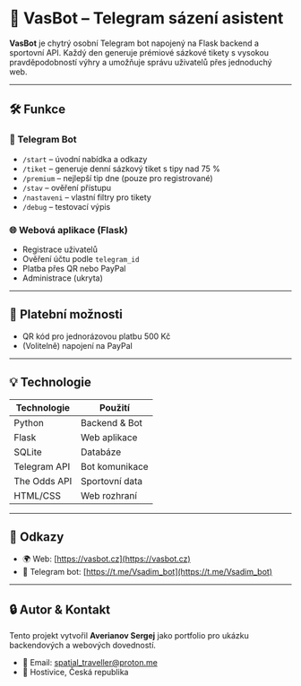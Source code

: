 # 🤖 VasBot – Telegram sázení asistent

**VasBot** je chytrý osobní Telegram bot napojený na Flask backend a sportovní API. Každý den generuje prémiové sázkové tikety s vysokou pravděpodobností výhry a umožňuje správu uživatelů přes jednoduchý web.

---

## 🛠 Funkce

### 🧠 Telegram Bot
- `/start` – úvodní nabídka a odkazy
- `/tiket` – generuje denní sázkový tiket s tipy nad 75 %
- `/premium` – nejlepší tip dne (pouze pro registrované)
- `/stav` – ověření přístupu
- `/nastaveni` – vlastní filtry pro tikety
- `/debug` – testovací výpis

### 🌐 Webová aplikace (Flask)
- Registrace uživatelů
- Ověření účtu podle `telegram_id`
- Platba přes QR nebo PayPal
- Administrace (ukryta)

---

## 🔐 Platební možnosti

- QR kód pro jednorázovou platbu 500 Kč
- (Volitelně) napojení na PayPal

---

## 💡 Technologie

| Technologie | Použití         |
|-------------|-----------------|
| Python      | Backend & Bot   |
| Flask       | Web aplikace    |
| SQLite      | Databáze        |
| Telegram API| Bot komunikace  |
| The Odds API| Sportovní data  |
| HTML/CSS    | Web rozhraní    |

---

## 🔗 Odkazy

- 🌍 Web: [https://vasbot.cz](https://vasbot.cz)
- 🤖 Telegram bot: [https://t.me/Vsadim_bot](https://t.me/Vsadim_bot)

---

## 🔒 Autor & Kontakt

Tento projekt vytvořil **Averianov Sergej** jako portfolio pro ukázku backendových a webových dovedností.

- 📧 Email: spatial_traveller@proton.me
- 💼 Hostivice, Česká republika

